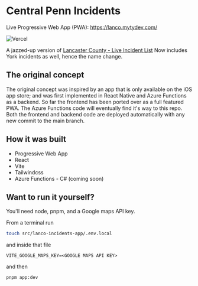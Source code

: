 # Central Penn Incidents

Live Progressive Web App (PWA): <https://lanco.mytydev.com/>

![Vercel](https://vercelbadge.vercel.app/api/myty/lanco-live-incidents)

A jazzed-up version of [Lancaster County - Live Incident List](https://www.lcwc911.us/live-incident-list)
Now includes York incidents as well, hence the name change.

## The original concept

The original concept was inspired by an app that is only available on the iOS app store; and was first implemented in React Native and Azure Functions as a backend. So far the frontend has been ported over as a full featured PWA. The Azure Functions code will eventually find it's way to this repo. Both the frontend and backend code are deployed automatically with any new commit to the main branch.

## How it was built

- Progressive Web App
- React
- Vite
- Tailwindcss
- Azure Functions - C# (coming soon)

## Want to run it yourself?

You'll need node, pnpm, and a Google maps API key.

From a terminal run

```bash
touch src/lanco-incidents-app/.env.local
```

and inside that file

```plain
VITE_GOOGLE_MAPS_KEY=<GOOGLE MAPS API KEY>
```

and then

```bash
pnpm app:dev
```
